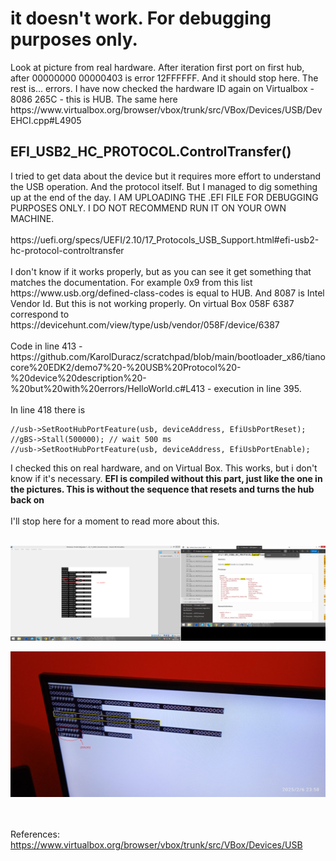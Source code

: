 <h1>it doesn't work. For debugging purposes only.</h1>
Look at picture from real hardware. After iteration first port on first hub, after 00000000 00000403 is error 12FFFFFF. And it should stop here. The rest is... errors. I have now checked the hardware ID again on Virtualbox - 8086 265C - this is HUB. The same here https://www.virtualbox.org/browser/vbox/trunk/src/VBox/Devices/USB/DevEHCI.cpp#L4905

<h2>EFI_USB2_HC_PROTOCOL.ControlTransfer()</h2>
I tried to get data about the device but it requires more effort to understand the USB operation. And the protocol itself. But I managed to dig something up at the end of the day. I AM UPLOADING THE .EFI FILE FOR DEBUGGING PURPOSES ONLY. I DO NOT RECOMMEND RUN IT ON YOUR OWN MACHINE.
<br /><br />
https://uefi.org/specs/UEFI/2.10/17_Protocols_USB_Support.html#efi-usb2-hc-protocol-controltransfer
<br /><br />
I don't know if it works properly, but as you can see it get something that matches the documentation. For example 0x9 from this list
https://www.usb.org/defined-class-codes is equal to HUB. And 8087 is Intel Vendor Id. But this is not working properly. On virtual Box 058F 6387 correspond to https://devicehunt.com/view/type/usb/vendor/058F/device/6387
<br /><br />
Code in line 413 - https://github.com/KarolDuracz/scratchpad/blob/main/bootloader_x86/tianocore%20EDK2/demo7%20-%20USB%20Protocol%20-%20device%20description%20-%20but%20with%20errors/HelloWorld.c#L413 - execution in line 395.
<br /><br />
In line 418 there is 

```
//usb->SetRootHubPortFeature(usb, deviceAddress, EfiUsbPortReset);
//gBS->Stall(500000); // wait 500 ms
//usb->SetRootHubPortFeature(usb, deviceAddress, EfiUsbPortEnable);
```

I checked this on real hardware, and on Virtual Box. This works, but i don't know if it's necessary. <b>EFI is compiled without this part, just like the one in the pictures. This is without the sequence that resets and turns the hub back on</b>
<br /><br />
I'll stop here for a moment to read more about this.
<br /><br />

![dump](https://github.com/KarolDuracz/scratchpad/blob/main/bootloader_x86/tianocore%20EDK2/demo7%20-%20USB%20Protocol%20-%20device%20description%20-%20but%20with%20errors/58%20-%2006-02-2025%20-%20cd.png?raw=true)

![dump](https://github.com/KarolDuracz/scratchpad/blob/main/bootloader_x86/tianocore%20EDK2/demo7%20-%20USB%20Protocol%20-%20device%20description%20-%20but%20with%20errors/1738882436063.jpg?raw=true)

<br /><br />
References:<br />
https://www.virtualbox.org/browser/vbox/trunk/src/VBox/Devices/USB
